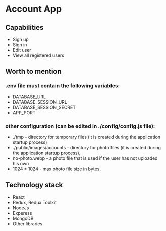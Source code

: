 # Account App

## Capabilities
- Sign up
- Sign in
- Edit user
- View all registered users

## Worth to mention

### .env file must contain the following variables:
- DATABASE_URL
- DATABASE_SESSION_URL
- DATABASE_SESSION_SECRET
- APP_PORT

### other configuration (can be edited in ./config/config.js file):
- ./tmp - directory for temporary files (it is created during the application startup process)
- ./public/images/accounts - directory for photo files (it is created during the application startup process),
- no-photo.webp - a photo file that is used if the user has not uploaded his own
- 1024 * 1024 - max photo file size in bytes,

## Technology stack
- React
- Redux, Redux Toolkit
- NodeJs
- Experess
- MongoDB
- Other libraries